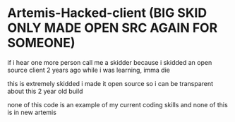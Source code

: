 # Artemis-Hacked-client (BIG SKID ONLY MADE OPEN SRC AGAIN FOR SOMEONE)
if i hear one more person call me a skidder because i skidded an open source client 2 years ago while i was learning, imma die

this is extremely skidded i made it open source so i can be transparent about this 2 year old build

none of this code is an example of my current coding skills and none of this is in new artemis
